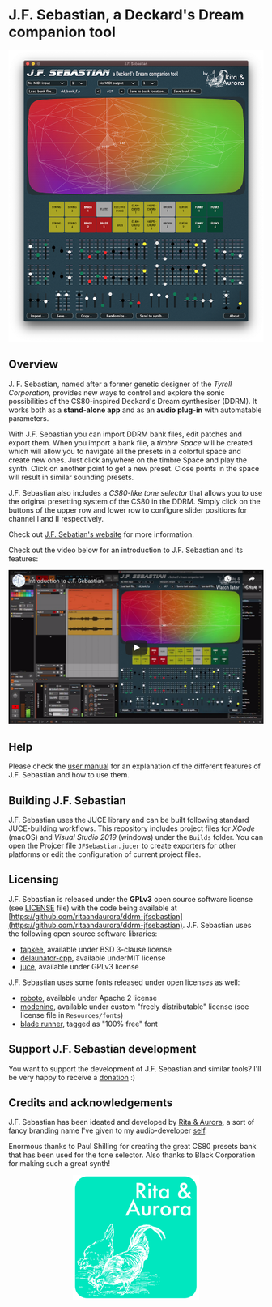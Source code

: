 # J.F. Sebastian, a Deckard's Dream companion tool

![J.F. Sebastian screenshot](docs/screenshot_1000.png)

## Overview

J. F. Sebastian, named after a former genetic designer of the *Tyrell Corporation*, provides new ways to control and explore the sonic possibilities of the CS80-inspired Deckard's Dream synthesiser (DDRM). It works both as a **stand-alone app** and as an **audio plug-in** with automatable parameters.

With J.F. Sebastian you can import DDRM bank files, edit patches and export them. When you import a bank file, a *timbre Space* will be created which will allow you to navigate all the presets in a colorful space and create new ones. Just click anywhere on the timbre Space and play the synth. Click on another point to get a new preset. Close points in the space will result in similar sounding presets.

J.F. Sebastian also includes a *CS80-like tone selector* that allows you to use the original presetting system of the CS80 in the DDRM. Simply click on the buttons of the upper row and lower row to configure slider positions for channel I and II respectively.

Check out [J.F. Sebatian's website](https://ritaandaurora.github.io/ddrm-jfsebastian/donate) for more information.

Check out the video below for an introduction to J.F. Sebastian and its features:

[![Introduction to J.F. Sebastian video](docs/video_img.png)](https://www.youtube.com/watch?v=cHdO393UwKI)


## Help

Please check the [user manual](MANUAL.md) for an explanation of the different features of J.F. Sebastian and how to use them.


## Building J.F. Sebastian

J.F. Sebastian uses the JUCE library and can be built following standard JUCE-building workflows. This repository includes project files for *XCode* (macOS) and *Visual Studio 2019* (windows) under the `Builds` folder. You can open the Projcer file `JFSebastian.jucer` to create exporters for other platforms or edit the configuration of current project files.


## Licensing

J.F. Sebastian is released under the **GPLv3** open source software license (see [LICENSE](https://github.com/ritaandaurora/ddrm-jfsebastian/blob/master/LICENSE) file) with the code being available at  [https://github.com/ritaandaurora/ddrm-jfsebastian](https://github.com/ritaandaurora/ddrm-jfsebastian). J.F. Sebastian uses the following open source software libraries: 

 * [tapkee](http://tapkee.lisitsyn.me), available under BSD 3-clause license 
 * [delaunator-cpp](https://github.com/delfrrr/delaunator-cpp), available underMIT license
 * [juce](https://juce.com), available under GPLv3 license 
 
J.F. Sebastian uses some fonts released under open licenses as well:

 * [roboto](https://fonts.google.com/specimen/Roboto), available under Apache 2 license
 * [modenine](https://www.dafont.com/modenine.font), available under custom "freely distributable" license (see license file in `Resources/fonts`)
 * [blade runner](https://www.dafont.com/blade-runner-movie-font.font), tagged as "100% free" font
 
## Support J.F. Sebastian development

You want to support the development of J.F. Sebastian and similar tools? I'll be very happy to receive a [donation](https://ritaandaurora.github.io/ddrm-jfsebastian/donate) :)


## Credits and acknowledgements

J.F. Sebastian has been ideated and developed by [Rita & Aurora](https://ritaandaurora.github.io), a sort of fancy branding name I've given to my audio-developer [self](https://ffont.github.io).

Enormous thanks to Paul Shilling for creating the great CS80 presets bank that has been used for the tone selector. Also thanks to Black Corporation for making such a great synth!

<p align="center">
<a href="https://ritaandaurora.github.io"><img src="docs/Rita&AuroraAudioLogo-square.png" width="250" /></a>
</p>
